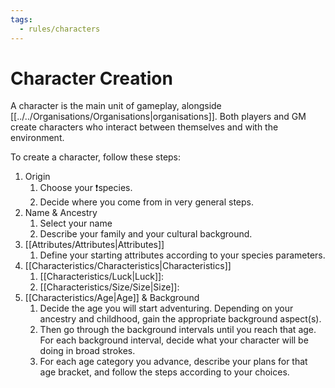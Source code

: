 ```yaml
---
tags:
  - rules/characters
---
```


# Character Creation
A character is the main unit of gameplay, alongside [[../../Organisations/Organisations|organisations]]. Both players and GM create characters who interact between themselves and with the environment.

To create a character, follow these steps:

1. Origin
	1. Choose your ❗species.
	2. Decide where you come from in very general steps.
2. Name & Ancestry
	1. Select your name
	2. Describe your family and your cultural background.
3. [[Attributes/Attributes|Attributes]]
	1. Define your starting attributes according to your species parameters.
4. [[Characteristics/Characteristics|Characteristics]]
	1. [[Characteristics/Luck|Luck]]: 
	2. [[Characteristics/Size/Size|Size]]: 
5. [[Characteristics/Age|Age]] & Background
	1. Decide the age you will start adventuring. Depending on your ancestry and childhood, gain the appropriate background aspect(s).
	2. Then go through the background intervals until you reach that age. For each background interval, decide what your character will be doing in broad strokes.
	3. For each age category you advance, describe your plans for that age bracket, and follow the steps according to your choices.
